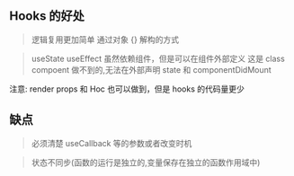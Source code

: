 ## Hooks 的好处

> 逻辑复用更加简单 通过对象 {} 解构的方式

> useState useEffect 虽然依赖组件，但是可以在组件外部定义 这是 class compoent 做不到的,无法在外部声明 state 和 componentDidMount

注意: render props 和 Hoc 也可以做到，但是 hooks 的代码量更少

## 缺点

> 必须清楚 useCallback 等的参数或者改变时机

> 状态不同步(函数的运行是独立的,变量保存在独立的函数作用域中)
